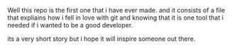 Well this repo is the first one that i have ever made.
and it consists of a file that expliains how i fell
in love with git and knowing that it is one 
tool that i needed if i wanted to be a good developer.


its a very short story but i hope it will inspire someone out there.
